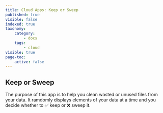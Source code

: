 ```yaml
---
title: Cloud Apps: Keep or Sweep
published: true
visible: false
indexed: true
taxonomy:
    category:
        - docs
    tags:
        - cloud
visible: true
page-toc:
    active: false
---
```


## Keep or Sweep
The purpose of this app is to help you clean wasted or unused files from your data. It ramdomly displays elements of your data at a time and you decide whether to ✅ keep or ❌ sweep it.
